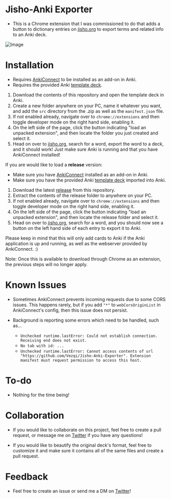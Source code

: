 # Jisho-Anki Exporter

- This is a Chrome extension that I was commissioned to do that adds a button to dictionary entries on [jisho.org](https://jisho.org/) to export terms and related info to an Anki deck.

![Image](https://i.imgur.com/2ltozuT.png)

# Installation

- Requires [AnkiConnect](https://ankiweb.net/shared/info/2055492159) to be installed as an add-on in Anki.
- Requires the provided Anki [template deck](https://github.com/Vezqi/Jisho-Anki-Exporter/blob/master/Jisho-Anki%20Exports.apkg).

1) Download the contents of this repository and open the template deck in Anki.
2) Create a new folder anywhere on your PC, name it whatever you want, and add the `src` directory from the .zip as well as the `manifest.json` file.
3) If not enabled already, navigate over to `chrome://extensions` and then toggle developer mode on the right hand side, enabling it.
4) On the left side of the page, click the button indicating "load an unpacked extension", and then locate the folder you just created and select it.
5) Head on over to [jisho.org](https://jisho.org), search for a word, export the word to a deck, and it should work! Just make sure Anki is running and that you have AnkiConnect installed! 

If you are would like to load a **release** version:

- Make sure you have [AnkiConnect](https://ankiweb.net/shared/info/2055492159) installed as an add-on in Anki.
- Make sure you have the provided Anki [template deck](https://github.com/Vezqi/Jisho-Anki-Exporter/blob/master/Jisho-Anki%20Exports.apkg) imported into Anki.

1) Download the latest [release](https://github.com/Vezqi/Jisho-Anki-Exporter/releases) from this repository.
2) Extract the contents of the release folder to anywhere on your PC.
3) If not enabled already, navigate over to `chrome://extensions` and then toggle developer mode on the right hand side, enabling it.
4) On the left side of the page, click the button indicating "load an unpacked extension", and then locate the release folder and select it.
5) Head on over to [jisho.org](https://jisho.org), search for a word, and you should now see a button on the left hand side of each entry to export it to Anki.

Please keep in mind that this will only add cards to Anki if the Anki application is up and running, as well as the webserver provided by AnkiConnect. :)

Note: Once this is available to download through Chrome as an extension, the previous steps will no longer apply.

# Known Issues

- Sometimes AnkiConnect prevents incoming requests due to some CORS issues. This happens rarely, but if you add `"*"` to `webCorsOriginList` in AnkiConnect's config, then this issue does not persist.

- Background is reporting some errors which need to be handled, such as...
    - `Unchecked runtime.lastError: Could not establish connection. Receiving end does not exist.`
    - `No tab with id: ...`
    - `Unchecked runtime.lastError: Cannot access contents of url "https://github.com/Vezqi/Jisho-Anki-Exporter". Extension manifest must request permission to access this host.`

# To-do

- Nothing for the time being!

# Collaboration

- If you would like to collaborate on this project, feel free to create a pull request, or message me on [Twitter](https://twitter.com/Vezqi) if you have any questions! 

- If you would like to beautify the original deck's format, feel free to customize it and make sure it contains all of the same files and create a pull request.

# Feedback

- Feel free to create an issue or send me a DM on [Twitter](https://twitter.com/Vezqi)!
